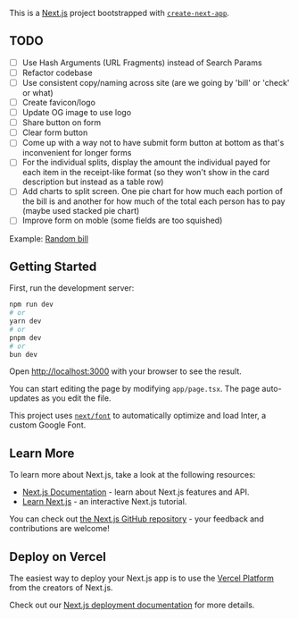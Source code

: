 This is a [Next.js](https://nextjs.org/) project bootstrapped with [`create-next-app`](https://github.com/vercel/next.js/tree/canary/packages/create-next-app).

## TODO

- [ ] Use Hash Arguments (URL Fragments) instead of Search Params
- [ ] Refactor codebase
- [ ] Use consistent copy/naming across site (are we going by 'bill' or 'check' or what)
- [ ] Create favicon/logo
- [ ] Update OG image to use logo
- [ ] Share button on form
- [ ] Clear form button
- [ ] Come up with a way not to have submit form button at bottom as that's inconvenient for longer forms
- [ ] For the individual splits, display the amount the individual payed for each item in the receipt-like format (so they won't show in the card description but instead as a table row)
- [ ] Add charts to split screen. One pie chart for how much each portion of the bill is and another for how much of the total each person has to pay (maybe used stacked pie chart)
- [ ] Improve form on moble (some fields are too squished)

Example: [Random bill](https://multisplit.saharsh.xyz/?checkName=Friday+Night+Dinner+at+Gourmet+Fusion&taxAmount=15.75&tipAmount=31.5&tipBeforeTax=true&items=%5B%7B%22name%22%3A%22Truffle+Infused+Risotto%22%2C%22price%22%3A24.99%2C%22eaters%22%3A%5B%7B%22name%22%3A%22Alice%22%7D%2C%7B%22name%22%3A%22Bob%22%7D%2C%7B%22name%22%3A%22Charlie%22%7D%5D%7D%2C%7B%22name%22%3A%22Seared+Ahi+Tuna%22%2C%22price%22%3A28.5%2C%22eaters%22%3A%5B%7B%22name%22%3A%22Diana%22%7D%2C%7B%22name%22%3A%22Eve%22%7D%5D%7D%2C%7B%22name%22%3A%22Wagyu+Beef+Sliders%22%2C%22price%22%3A18.75%2C%22eaters%22%3A%5B%7B%22name%22%3A%22Frank%22%7D%2C%7B%22name%22%3A%22George%22%7D%2C%7B%22name%22%3A%22Hannah%22%7D%5D%7D%2C%7B%22name%22%3A%22Lobster+Mac+and+Cheese%22%2C%22price%22%3A22.99%2C%22eaters%22%3A%5B%7B%22name%22%3A%22Alice%22%7D%2C%7B%22name%22%3A%22Charlie%22%7D%2C%7B%22name%22%3A%22Eve%22%7D%2C%7B%22name%22%3A%22Isaac%22%7D%5D%7D%2C%7B%22name%22%3A%22Grilled+Vegetable+Platter%22%2C%22price%22%3A15.5%2C%22eaters%22%3A%5B%7B%22name%22%3A%22Bob%22%7D%2C%7B%22name%22%3A%22Diana%22%7D%2C%7B%22name%22%3A%22Hannah%22%7D%5D%7D%2C%7B%22name%22%3A%22Artisanal+Cheese+Board%22%2C%22price%22%3A19.99%2C%22eaters%22%3A%5B%7B%22name%22%3A%22Alice%22%7D%2C%7B%22name%22%3A%22Bob%22%7D%2C%7B%22name%22%3A%22Charlie%22%7D%2C%7B%22name%22%3A%22Diana%22%7D%2C%7B%22name%22%3A%22Eve%22%7D%2C%7B%22name%22%3A%22Frank%22%7D%2C%7B%22name%22%3A%22George%22%7D%2C%7B%22name%22%3A%22Hannah%22%7D%2C%7B%22name%22%3A%22Isaac%22%7D%5D%7D%2C%7B%22name%22%3A%22Crispy+Calamari%22%2C%22price%22%3A16.5%2C%22eaters%22%3A%5B%7B%22name%22%3A%22Charlie%22%7D%2C%7B%22name%22%3A%22Frank%22%7D%2C%7B%22name%22%3A%22Isaac%22%7D%5D%7D%2C%7B%22name%22%3A%22Miso+Glazed+Black+Cod%22%2C%22price%22%3A32%2C%22eaters%22%3A%5B%7B%22name%22%3A%22Diana%22%7D%2C%7B%22name%22%3A%22George%22%7D%5D%7D%2C%7B%22name%22%3A%22Truffled+Pommes+Frites%22%2C%22price%22%3A9.99%2C%22eaters%22%3A%5B%7B%22name%22%3A%22Alice%22%7D%2C%7B%22name%22%3A%22Bob%22%7D%2C%7B%22name%22%3A%22Charlie%22%7D%2C%7B%22name%22%3A%22Diana%22%7D%2C%7B%22name%22%3A%22Eve%22%7D%2C%7B%22name%22%3A%22Frank%22%7D%2C%7B%22name%22%3A%22George%22%7D%2C%7B%22name%22%3A%22Hannah%22%7D%2C%7B%22name%22%3A%22Isaac%22%7D%5D%7D%2C%7B%22name%22%3A%22Chocolate+Lava+Cake%22%2C%22price%22%3A11.99%2C%22eaters%22%3A%5B%7B%22name%22%3A%22Alice%22%7D%2C%7B%22name%22%3A%22Eve%22%7D%2C%7B%22name%22%3A%22Hannah%22%7D%2C%7B%22name%22%3A%22Isaac%22%7D%5D%7D%5D&eaters=%5B%7B%22name%22%3A%22Alice%22%7D%2C%7B%22name%22%3A%22Bob%22%7D%2C%7B%22name%22%3A%22Charlie%22%7D%2C%7B%22name%22%3A%22Diana%22%7D%2C%7B%22name%22%3A%22Eve%22%7D%2C%7B%22name%22%3A%22Frank%22%7D%2C%7B%22name%22%3A%22George%22%7D%2C%7B%22name%22%3A%22Hannah%22%7D%2C%7B%22name%22%3A%22Isaac%22%7D%5D)

## Getting Started

First, run the development server:

```bash
npm run dev
# or
yarn dev
# or
pnpm dev
# or
bun dev
```

Open [http://localhost:3000](http://localhost:3000) with your browser to see the result.

You can start editing the page by modifying `app/page.tsx`. The page auto-updates as you edit the file.

This project uses [`next/font`](https://nextjs.org/docs/basic-features/font-optimization) to automatically optimize and load Inter, a custom Google Font.

## Learn More

To learn more about Next.js, take a look at the following resources:

- [Next.js Documentation](https://nextjs.org/docs) - learn about Next.js features and API.
- [Learn Next.js](https://nextjs.org/learn) - an interactive Next.js tutorial.

You can check out [the Next.js GitHub repository](https://github.com/vercel/next.js/) - your feedback and contributions are welcome!

## Deploy on Vercel

The easiest way to deploy your Next.js app is to use the [Vercel Platform](https://vercel.com/new?utm_medium=default-template&filter=next.js&utm_source=create-next-app&utm_campaign=create-next-app-readme) from the creators of Next.js.

Check out our [Next.js deployment documentation](https://nextjs.org/docs/deployment) for more details.
